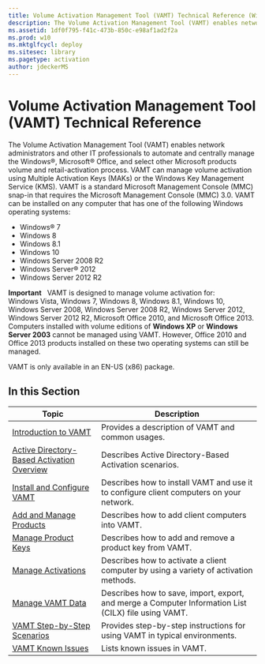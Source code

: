 ```yaml
---
title: Volume Activation Management Tool (VAMT) Technical Reference (Windows 10)
description: The Volume Activation Management Tool (VAMT) enables network administrators and other IT professionals to automate and centrally manage the Windows®, Microsoft® Office, and select other Microsoft products volume and retail-activation process.
ms.assetid: 1df0f795-f41c-473b-850c-e98af1ad2f2a
ms.prod: w10
ms.mktglfcycl: deploy
ms.sitesec: library
ms.pagetype: activation
author: jdeckerMS
---
```


# Volume Activation Management Tool (VAMT) Technical Reference

The Volume Activation Management Tool (VAMT) enables network administrators and other IT professionals to automate and centrally manage the Windows®, Microsoft® Office, and select other Microsoft products volume and retail-activation process.
VAMT can manage volume activation using Multiple Activation Keys (MAKs) or the Windows Key Management Service (KMS). VAMT is a standard Microsoft Management Console (MMC) snap-in that requires the Microsoft Management Console (MMC) 3.0. VAMT can be installed on any computer that has one of the following Windows operating systems:
-   Windows® 7
-   Windows 8
-   Windows 8.1
-   Windows 10
-   Windows Server 2008 R2
-   Windows Server® 2012
-   Windows Server 2012 R2

**Important**  
VAMT is designed to manage volume activation for: Windows Vista, Windows 7, Windows 8, Windows 8.1, Windows 10, Windows Server 2008, Windows Server 2008 R2, Windows Server 2012, Windows Server 2012 R2, Microsoft Office 2010, and Microsoft Office 2013. Computers installed with volume editions of 
**Windows XP** or **Windows Server 2003** cannot be managed using VAMT. However, Office 2010 and Office 2013 products installed on these two operating systems can still be managed.

VAMT is only available in an EN-US (x86) package.

## In this Section

|Topic |Description |
|------|------------|
|[Introduction to VAMT](introduction-vamt.md) |Provides a description of VAMT and common usages. |
|[Active Directory-Based Activation Overview](active-directory-based-activation-overview.md) |Describes Active Directory-Based Activation scenarios. |
|[Install and Configure VAMT](install-configure-vamt.md) |Describes how to install VAMT and use it to configure client computers on your network. |
|[Add and Manage Products](add-manage-products-vamt.md) |Describes how to add client computers into VAMT. |
|[Manage Product Keys](manage-product-keys-vamt.md) |Describes how to add and remove a product key from VAMT. |
|[Manage Activations](manage-activations-vamt.md) |Describes how to activate a client computer by using a variety of activation methods. |
|[Manage VAMT Data](manage-vamt-data.md) |Describes how to save, import, export, and merge a Computer Information List (CILX) file using VAMT. |
|[VAMT Step-by-Step Scenarios](vamt-step-by-step.md) |Provides step-by-step instructions for using VAMT in typical environments. |
|[VAMT Known Issues](vamt-known-issues.md) |Lists known issues in VAMT. |
 
